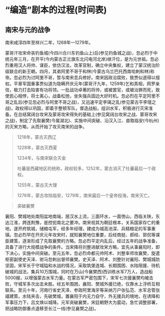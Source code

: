 # “编造”剧本的过程(时间表)

## 南宋与元的战争

南宋咸淳四年至祥兴二年，1268年—1279年。

蒙哥汗攻宋命丧钓鱼城(今四川合川东钓鱼山上)后(参见钓鱼城之战)，忽必烈于中统元年三月，在开平(今内蒙古正兰旗东北闪电河北岸)继汗位，是为元世祖。忽必烈重用汉人将帅、谋臣，依仿汉法，改革官制，确立中央集权，建立了蒙汉统治阶级联合的新王朝。四月，其弟阿里不哥于和林(今蒙古乌兰巴托西南哈剌和林)称帝。忽必烈为讨阿里不哥，暂与南宋息兵修好。南宋因政治腐败，致贾似道得以擅权。平章军国重事贾似道为隐瞒开庆元年(蒙哥汗九年，1259年)乞和真相，网罗亲信，极力打击陷害有功将领。一批战功卓著的将帅，或被罢官，或被治罪而死，致使民心相悖，将士离心，战备松弛，坐失强兵固边大好时机。忽必烈在平定阿里不哥之乱后(参见忽必烈与阿里不哥之战)，又迅速平定李璃之乱(参见蒙古平李璮之战)，政权得以巩固，即着手整顿军队，督造战船，组训水军，积极进行灭宋准备。在总结窝阔台攻宋及蒙哥攻宋得失的基础上(参见窝阔台攻宋之战、蒙哥攻宋之战)，制定了先取襄樊(今属湖北)、实施中间突破、沿汉入江、直取临安(今杭州)的灭宋方略，从而开始了攻灭南宋的战争。 

> 1218年，蒙古灭西辽  
>
> 1228年，蒙古灭西夏  
>
> 1234年，与南宋联合灭金  
>
> 吐蕃是西藏地区的统称，政权较多，1252年，蒙古消灭了吐蕃最后一个政权。  
>
> 1255年，蒙古灭大理  
>
> 1276年，蒙古攻陷临安，1279年，南宋最后一个皇帝投海，南宋灭亡。  



> 突破襄樊 

襄阳、樊城地处南阳盆地南端，居汉水上流，三面环水，一面傍山，西临关陕，东达江淮，跨连荆豫，是控扼南北之要冲。南宋视其为朝廷根本，关系国家存亡的重地，遂开府筑城，储粮屯军，经多年经理，建成为城高池深、兵精粮足的军事重镇。忽必烈早在开庆元年攻宋时，就知襄樊地位重要，后经商挺、郝经、郭侃等谋臣建策，逐渐形成了先取襄樊的方略。忽必烈平定内乱后，经过五年的战争准备，具备了进行大规模战争的条件。当宋降将刘整进献攻宋方略，宜先从事襄阳时，即下决心，实施中间突破。至元五年，忽必烈命都元帅阿术、刘整率师攻襄樊，旋遣枢密副使史天泽、驸马忽剌出督师襄樊。史天泽、阿术、刘整针对襄阳、樊城城防坚固，宋军长于守城隘和水战的情况，采取筑堡连城、长期围困、水陆阻援、待机破城的战法，集兵10万围城，同时在万山(今襄樊西)西训练水军7万人，造战船5000艘，以增强蒙古水军力量。在蒙古军严密包围下，宋军七次援襄樊均被击败，守城军多次出击未胜。经五年围困，襄阳、樊城外援已绝，仅靠水上浮桥互相联系。至元十年，河南行省史天泽、参政阿里海牙等采纳万户张弘范、水军总管张禧建策，水陆夹击，先破樊城，置襄阳于内无力自守，外无援兵的境地，在诱降和军事压力下，吕文焕以城降。元军突破襄樊，宋廷朝野大为震动，急忙调整部署，把战略防御重点退移至长江一线(参见襄樊之战)。 

